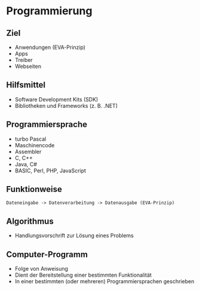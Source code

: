 # Programmierung

## Ziel
   - Anwendungen (EVA-Prinzip)
   - Apps
   - Treiber
   - Webseiten

## Hilfsmittel

   - Software Development Kits (SDK)
   - Bibliotheken und Frameworks (z. B. .NET)

## Programmiersprache
   - turbo Pascal
   - Maschinencode
   - Assembler
   - C, C++
   - Java, C#
   - BASIC, Perl, PHP, JavaScript

## Funktionweise
	Dateneingabe -> Datenverarbeitung -> Datenausgabe (EVA-Prinzip)

## Algorithmus
   - Handlungsvorschrift zur Lösung eines 	Problems

## Computer-Programm
   - Folge von Anweisung
   - Dient der Bereitstellung einer 	  bestimmten Funktionalität
   - In einer bestimmten (oder mehreren)
     Programmiersprachen geschrieben
	
	

